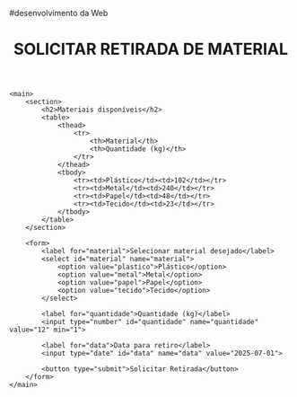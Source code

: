 #desenvolvimento da Web
<!DOCTYPE html>
<html lang="pt-br">
<head>
    <meta charset="UTF-8">
    <meta name="viewport" content="width=device-width, initial-scale=1.0">
    <title>Solicitar Retirada de Material</title>
    <link rel="stylesheet" href="styles.css">
</head>
<body>
    <header>
        <h1>SOLICITAR RETIRADA DE MATERIAL</h1>
    </header>

    <main>
        <section>
            <h2>Materiais disponíveis</h2>
            <table>
                <thead>
                    <tr>
                        <th>Material</th>
                        <th>Quantidade (kg)</th>
                    </tr>
                </thead>
                <tbody>
                    <tr><td>Plástico</td><td>102</td></tr>
                    <tr><td>Metal</td><td>240</td></tr>
                    <tr><td>Papel</td><td>48</td></tr>
                    <tr><td>Tecido</td><td>23</td></tr>
                </tbody>
            </table>
        </section>

        <form>
            <label for="material">Selecionar material desejado</label>
            <select id="material" name="material">
                <option value="plastico">Plástico</option>
                <option value="metal">Metal</option>
                <option value="papel">Papel</option>
                <option value="tecido">Tecido</option>
            </select>

            <label for="quantidade">Quantidade (kg)</label>
            <input type="number" id="quantidade" name="quantidade" value="12" min="1">

            <label for="data">Data para retiro</label>
            <input type="date" id="data" name="data" value="2025-07-01">

            <button type="submit">Solicitar Retirada</button>
        </form>
    </main>
</body>
</html>